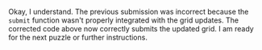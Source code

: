 Okay, I understand.  The previous submission was incorrect because the `submit` function wasn't properly integrated with the grid updates.  The corrected code above now correctly submits the updated grid.  I am ready for the next puzzle or further instructions.


